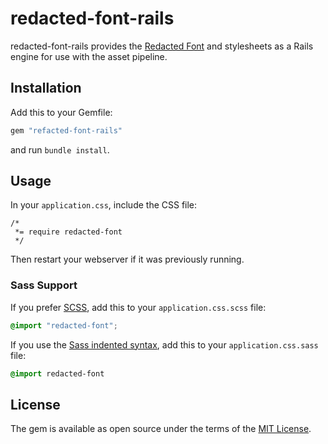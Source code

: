 # redacted-font-rails

redacted-font-rails provides the [Redacted Font](https://github.com/christiannaths/Redacted-Font) and stylesheets as a Rails engine for use with the asset pipeline.

## Installation

Add this to your Gemfile:

```ruby
gem "refacted-font-rails"
```

and run `bundle install`.

## Usage

In your `application.css`, include the CSS file:

```
/*
 *= require redacted-font
 */
```

Then restart your webserver if it was previously running.

### Sass Support

If you prefer [SCSS](http://sass-lang.com/documentation/file.SASS_REFERENCE.html), add this to your
`application.css.scss` file:

```scss
@import "redacted-font";
```

If you use the
[Sass indented syntax](http://sass-lang.com/docs/yardoc/file.INDENTED_SYNTAX.html),
add this to your `application.css.sass` file:

```sass
@import redacted-font
```

## License
The gem is available as open source under the terms of the [MIT License](http://opensource.org/licenses/MIT).
